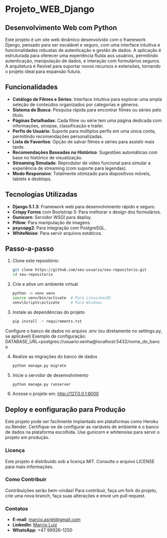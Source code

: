 # Projeto_WEB_Django


## Desenvolvimento Web com Python

Este projeto é um site web dinâmico desenvolvido com o framework Django, pensado para ser escalável e seguro, com uma interface intuitiva e funcionalidades robustas de autenticação e gestão de dados. A aplicação é estruturada para oferecer uma experiência fluida aos usuários, permitindo autenticação, manipulação de dados, e interação com formulários seguros. A arquitetura é flexível para suportar novos recursos e extensões, tornando o projeto ideal para expansão futura.

## Funcionalidades

- **Catálogo de Filmes e Séries**: Interface intuitiva para explorar uma ampla seleção de conteúdos organizados por categorias e gêneros.
- **Sistema de Busca**: Pesquisa rápida para encontrar filmes ou séries pelo título.
- **Páginas Detalhadas**: Cada filme ou série tem uma página dedicada com informações, sinopse, classificação e trailer.
- **Perfis de Usuário**: Suporte para múltiplos perfis em uma única conta, permitindo recomendações personalizadas.
- **Lista de Favoritos**: Opção de salvar filmes e séries para assistir mais tarde.
- **Recomendações Baseadas no Histórico**: Sugestões automáticas com base no histórico de visualização.
- **Streaming Simulado**: Reprodutor de vídeo funcional para simular a experiência de streaming (com suporte para legendas).
- **Modo Responsivo**: Totalmente otimizado para dispositivos móveis, tablets e desktops.


## Tecnologias Utilizadas

- **Django 5.1.3**: Framework web para desenvolvimento rápido e seguro.
- **Crispy Forms** com Bootstrap 5: Para melhorar o design dos formulários.
- **Gunicorn**: Servidor WSGI para deploy.
- **Pillow**: Para manipulação de imagens.
- **psycopg2**: Para integração com PostgreSQL.
- **WhiteNoise**: Para servir arquivos estáticos.

## Passo-a-passo

1. Clone este repositório:
   ```bash
   git clone https://github.com/seu-usuario/seu-repositorio.git
   cd seu-repositorio
2. Crie e ative um ambiente virtual
    ```bash
    python -m venv venv
    source venv/bin/activate  # Para Linux/macOS
    venv\Scripts\activate     # Para Windows
3. Instale as dependências do projeto
    ```bash
    pip install -r requirements.txt

Configure o banco de dados no arquivo .env (ou diretamente no settings.py, se aplicável)
Exemplo de configuração:
DATABASE_URL=postgres://usuario:senha@localhost:5432/nome_do_banco

4. Realize as migrações do banco de dados
    ```bash
    python manage.py migrate
5. Inicie o servidor de desenvolvimento
    ```bash   
    python manage.py runserver
6. Acesse o projeto em: http://127.0.0.1:8000

## Deploy e eonfiguração para Produção
Este projeto pode ser facilmente implantado em plataformas como Heroku ou Render. Certifique-se de configurar as variáveis de ambiente e o banco de dados na plataforma escolhida.
Use gunicorn e whitenoise para servir o projeto em produção.


### Licença
Este projeto é distribuído sob a licença MIT. Consulte o arquivo LICENSE para mais informações.

### Como Contribuir

Contribuições serão bem-vindas! Para contribuir, faça um fork do projeto, crie uma nova branch, faça suas alterações e envie um pull request.

### Contatos

- **E-mail**: marcio.asriel@gmail.com
- **LinkedIn**: [Marcio Luiz](https://www.linkedin.com/in/marcioluiz-multicloud/)
- **WhatsApp**: +47 99926-1250
